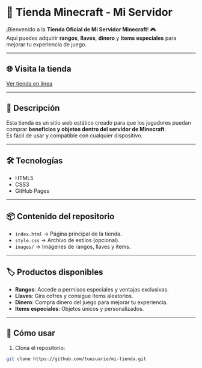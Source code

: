 # 🛒 Tienda Minecraft - Mi Servidor

¡Bienvenido a la **Tienda Oficial de Mi Servidor Minecraft**! 🎮  
Aquí puedes adquirir **rangos**, **llaves**, **dinero** y **items especiales** para mejorar tu experiencia de juego.

---

## 🌐 Visita la tienda
[Ver tienda en línea](tienda)

---

## 📝 Descripción
Esta tienda es un sitio web estático creado para que los jugadores puedan comprar **beneficios y objetos dentro del servidor de Minecraft**.  
Es fácil de usar y compatible con cualquier dispositivo.

---

## 🛠️ Tecnologías
- HTML5
- CSS3
- GitHub Pages

---

## 📦 Contenido del repositorio
- `index.html` → Página principal de la tienda.
- `style.css` → Archivo de estilos (opcional).
- `images/` → Imágenes de rangos, llaves y items.

---

## 🏷️ Productos disponibles
- **Rangos**: Accede a permisos especiales y ventajas exclusivas.
- **Llaves**: Gira cofres y consigue items aleatorios.
- **Dinero**: Compra dinero del juego para mejorar tu experiencia.
- **Items especiales**: Objetos únicos y personalizados.

---

## 🚀 Cómo usar
1. Clona el repositorio:
```bash
git clone https://github.com/tuusuario/mi-tienda.git
